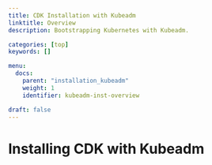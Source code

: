 ```yaml
---
title: CDK Installation with Kubeadm
linktitle: Overview
description: Bootstrapping Kubernetes with Kubeadm.

categories: [top]
keywords: []

menu:
  docs:
    parent: "installation_kubeadm"
    weight: 1
    identifier: kubeadm-inst-overview

draft: false
---
```


# Installing CDK with Kubeadm
